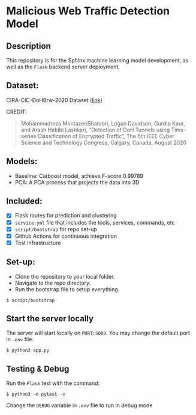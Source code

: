 # Malicious Web Traffic Detection Model

## Description

This repository is for the Sphinx machine learning model development, as well as the `Flask` backend server deployment.

## Dataset:

CIRA-CIC-DoHBrw-2020 Dataset ([link](https://www.unb.ca/cic/datasets/dohbrw-2020.html))

CREDIT:
> Mohammadreza MontazeriShatoori, Logan Davidson, Gurdip Kaur, and Arash Habibi Lashkari, “Detection of DoH Tunnels using Time-series Classification of Encrypted Traffic”, The 5th IEEE Cyber Science and Technology Congress, Calgary, Canada, August 2020

## Models:

- Baseline: Catboost model, achieve F-score 0.99789
- PCA: A PCA process that projects the data into 3D

## Included:

- [x] Flask routes for prediction and clustering
- [x] `service.yml` file that includes the tools, services, commands, etc
- [x] `script/bootstrap` for repo set-up
- [x] Github Actions for continuous integration
- [x] Test infrastructure

## Set-up:

- Clone the repository to your local folder.
- Navigate to the repo directory.
- Run the bootstrap file to setup everything.

```
$ script/bootstrap
```

## Start the server locally

The server will start locally on `PORT:5000`. You may change the default port in `.env` file.

```
$ python3 app.py
```

## Testing & Debug

Run the `Flask` test with the command:

```
$ python3 -m pytest -v
```

Change the `DEBUG` variable in `.env` file to run in debug mode
